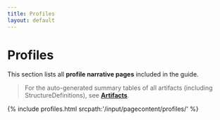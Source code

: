 ```yaml
---
title: Profiles
layout: default
---
```


# Profiles

This section lists all **profile narrative pages** included in the guide.

> For the auto-generated summary tables of all artifacts (including StructureDefinitions), see **[Artifacts](artifacts.html)**.

{% include profiles.html srcpath:'/input/pagecontent/profiles/' %}